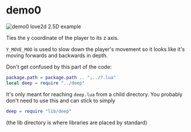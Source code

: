 # demo0
![demo0 love2d 2.5D example](https://i.imgur.com/j5OJe46.gif)

Ties the y coordinate of the player to its z axis. 

`Y_MOVE_MOD` is used to slow down the player's movement so it looks like it's moving forwards and 
backwards in depth.

Don't get confused by this part of the code:
```lua
package.path = package.path .. ";../?.lua"
local deep = require "../deep"
```

It's only meant for reaching `deep.lua` from a child directory. You probably don't need to use this 
and can stick to simply 
```lua 
deep = require "lib/deep"
```
(the lib directory is where libraries are placed by standard)